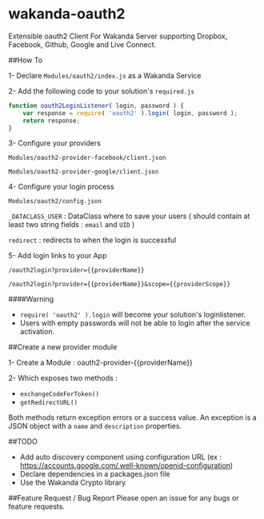 # wakanda-oauth2

Extensible oauth2 Client For Wakanda Server supporting Dropbox, Facebook, Github, Google and Live Connect.  

##How To

1- Declare `Modules/oauth2/index.js` as a Wakanda Service

2- Add the following code to your solution's `required.js`

```javascript
function oauth2LoginListener( login, password ) {
	var response = require( 'oauth2' ).login( login, password );
	return response;
}
```
3- Configure your providers

`Modules/oauth2-provider-facebook/client.json`

`Modules/oauth2-provider-google/client.json`

4- Configure your login process 

`Modules/oauth2/config.json`

`_DATACLASS_USER` : DataClass where to save your users ( should contain at least two string fields : `email` and `UID` )

`redirect` : redirects to when the login is successful

5- Add login links to your App

```
/oauth2login?provider={{providerName}}
```
```
/oauth2login?provider={{providerName}}&scope={{providerScope}}
```
####Warning
- `require( 'oauth2' ).login` will become your solution's loginlistener.
- Users with empty passwords will not be able to login after the service activation.

##Create a new provider module

1- Create a Module : oauth2-provider-{{providerName}}

2- Which exposes two methods :
- `exchangeCodeForToken()`
- `getRedirectURL()`

Both methods return exception errors or a success value. An exception is a JSON object with a `name` and `description` properties.

##TODO
- Add auto discovery component using configuration URL (ex : https://accounts.google.com/.well-known/openid-configuration)
- Declare dependencies in a packages.json file
- Use the Wakanda Crypto library

##Feature Request / Bug Report
Please open an issue for any bugs or feature requests.
